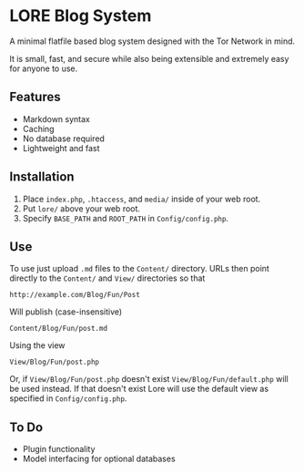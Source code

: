 LORE Blog System
================

A minimal flatfile based blog system designed with the Tor Network in mind.

It is small, fast, and secure while also being extensible and extremely easy
for anyone to use.


Features
--------
- Markdown syntax
- Caching
- No database required
- Lightweight and fast


Installation
------------
1. Place `index.php`, `.htaccess`, and `media/` inside of your web root.
2. Put `lore/` above your web root.
3. Specify `BASE_PATH` and `ROOT_PATH` in `Config/config.php`.


Use
---
To use just upload `.md` files to the `Content/` directory. URLs then 
point directly to the `Content/` and `View/` directories so that

    http://example.com/Blog/Fun/Post

Will publish (case-insensitive)

    Content/Blog/Fun/post.md

Using the view

    View/Blog/Fun/post.php

Or, if `View/Blog/Fun/post.php` doesn't exist `View/Blog/Fun/default.php` will
be used instead. If that doesn't exist Lore will use the default view as specified
in `Config/config.php`.


To Do
-----
- Plugin functionality
- Model interfacing for optional databases
